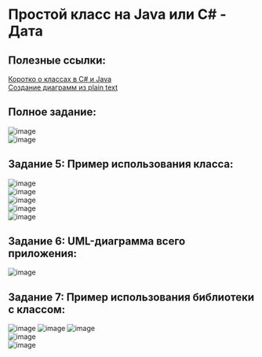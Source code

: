 # Простой класс на Java или C# - Дата
## Полезные ссылки:
[Коротко о классах в C# и Java](https://github.com/VetrovSV/OOP/blob/master/OOP_2.pdf)  
[Создание диаграмм из plain text](https://plantuml.com/ru/)
##
## Полное задание:
![image](https://user-images.githubusercontent.com/91414886/213414153-6642c45d-8c26-496e-a10e-3ce315ac376d.png)  
![image](https://user-images.githubusercontent.com/91414886/213414461-4fe571f4-9b9e-4b96-abcc-1605bb5afa68.png)
##
## Задание 5: Пример использования класса:
![image](https://user-images.githubusercontent.com/91414886/214025973-92127bef-67d4-4ba3-97ab-4ae748257129.png)  
![image](https://user-images.githubusercontent.com/91414886/214026164-90b3d0d6-f5e1-4506-b24e-06e42459bf6f.png)  
![image](https://user-images.githubusercontent.com/91414886/214026222-9de38726-8b48-4b7b-8696-ce18b1fab421.png)  
![image](https://user-images.githubusercontent.com/91414886/214026318-4087e331-404b-4ede-95e7-261b9f581af7.png)  
![image](https://user-images.githubusercontent.com/91414886/214026487-eacecfa7-a681-4c9e-9a84-cdf70d75bdd1.png)
##
## Задание 6: UML-диаграмма всего приложения:
![image](https://user-images.githubusercontent.com/91414886/213803460-222ca432-1479-47ae-9e2b-934ea64cf606.png)
##
## Задание 7: Пример использования библиотеки с классом:
![image](https://user-images.githubusercontent.com/91414886/213618696-e8fe599e-11aa-4b2c-9cd2-3900af110261.png)
![image](https://user-images.githubusercontent.com/91414886/213620116-b77ba270-01be-4dab-bbaa-5d9e71c473fd.png)
![image](https://user-images.githubusercontent.com/91414886/213619276-0dbfac18-9b01-42be-91e1-cbf008819020.png)  
![image](https://user-images.githubusercontent.com/91414886/213619391-a90657dd-8e82-448d-9a48-ed97bfb6bd2f.png)  
![image](https://user-images.githubusercontent.com/91414886/213619918-08c9efa6-c225-468f-9859-f10fe5b9b995.png)
